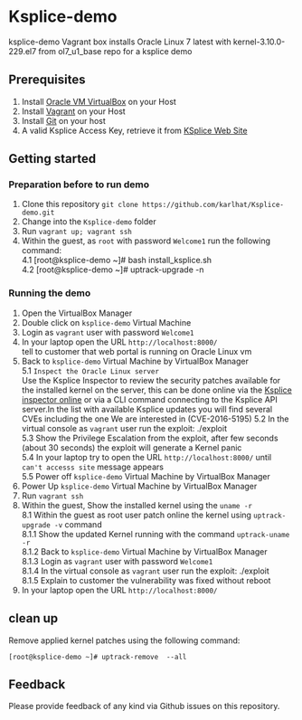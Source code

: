 # Ksplice-demo
ksplice-demo Vagrant box installs Oracle Linux 7 latest with kernel-3.10.0-229.el7 from ol7_u1_base repo for a ksplice demo


## Prerequisites
1. Install [Oracle VM VirtualBox](https://www.virtualbox.org/wiki/Downloads) on your Host
2. Install [Vagrant](https://vagrantup.com/) on your Host
3. Install [Git](https://git-scm.com/downloads) on your host
4. A valid Ksplice Access Key, retrieve it from [KSplice Web Site](http://ksplice.oracle.com/)

## Getting started
### Preparation before to run demo
1. Clone this repository `git clone https://github.com/karlhat/Ksplice-demo.git`
2. Change into the `Ksplice-demo` folder
3. Run `vagrant up; vagrant ssh`
4. Within the guest, as `root` with password `Welcome1`  run the following command:<br/>
  4.1  [root@ksplice-demo ~]# bash install_ksplice.sh <br/>
  4.2  [root@ksplice-demo ~]# uptrack-upgrade -n  
 
### Running the demo
1. Open the VirtualBox Manager
2. Double click on `ksplice-demo` Virtual Machine
3. Login as `vagrant` user with password `Welcome1`
4. In your laptop open the URL `http://localhost:8000/` <br/>
    tell to customer that web portal is running on Oracle Linux vm
5. Back to `ksplice-demo` Virtual Machine by VirtualBox Manager <br/>
  5.1 `Inspect the Oracle Linux server` <br/>
    Use the Ksplice Inspector to review the security patches available for the installed kernel on the server, this can be done online via the [Ksplice inspector online](http://ksplice.oracle.com/inspector)  or via a CLI command connecting to the Ksplice API server.In the list with available Ksplice updates you will find several CVEs including the one We are interested in (CVE-2016-5195)
  5.2 In the virtual console as `vagrant` user run the exploit: ./exploit <br/>
  5.3 Show the Privilege Escalation from the exploit, after few seconds (about 30 seconds) the exploit will generate a Kernel panic <br/>
  5.4 In your laptop try to open the URL `http://localhost:8000/` until `can't accesss site` message appears <br/>
  5.5 Power off `ksplice-demo` Virtual Machine by VirtualBox Manager <br/>
6. Power Up `ksplice-demo` Virtual Machine by VirtualBox Manager <br/>
7. Run `vagrant ssh` <br/>
8. Within the guest, Show the  installed kernel using the `uname -r` <br/>
  8.1 Within the guest as root user patch online the kernel using `uptrack-upgrade -v` command <br/>
  8.1.1 Show the updated Kernel running with the command `uptrack-uname -r` <br/>
  8.1.2 Back to `ksplice-demo` Virtual Machine by VirtualBox Manager <br/>
  8.1.3 Login as `vagrant` user with password `Welcome1` <br/>
  8.1.4 In the virtual console as `vagrant` user run the exploit: ./exploit <br/>
  8.1.5 Explain to customer the vulnerability was fixed without reboot <br/>
9. In your laptop open the URL `http://localhost:8000/` <br/>

## clean up
 Remove  applied kernel patches using the following command:
 
 `[root@ksplice-demo ~]# uptrack-remove  --all `


## Feedback
Please provide feedback of any kind via Github issues on this repository.

